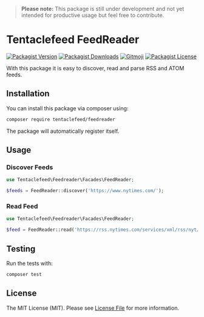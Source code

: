 > **Please note:** This package is still under development and not yet intended for productive usage but feel free to contribute.

# Tentaclefeed FeedReader

[![Packagist Version](https://img.shields.io/packagist/v/tentaclefeed/feedreader?style=flat-square)][packagist]
[![Packagist Downloads](https://img.shields.io/packagist/dt/tentaclefeed/feedreader?style=flat-square)][packagist]
[![Gitmoji](https://img.shields.io/badge/gitmoji-%20😜%20😍-FFDD67.svg?style=flat-square)](https://gitmoji.dev)
[![Packagist License](https://img.shields.io/packagist/l/tentaclefeed/feedreader?style=flat-square)][packagist]

With this package it is easy to discover, read and parse RSS and ATOM feeds.

## Installation

You can install this package via composer using:

```bash
composer require tentaclefeed/feedreader
```

The package will automatically register itself.

## Usage

### Discover Feeds

```php
use Tentaclefeed\Feedreader\Facades\FeedReader;

$feeds = FeedReader::discover('https://www.nytimes.com/');
```

### Read Feed

```php
use Tentaclefeed\Feedreader\Facades\FeedReader;

$feed = FeedReader::read('https://rss.nytimes.com/services/xml/rss/nyt/HomePage.xml');
```

## Testing

Run the tests with:

```bash
composer test
```

## License

The MIT License (MIT). Please see [License File](LICENSE) for more information.

[packagist]: https://packagist.org/packages/tentaclefeed/feedreader
